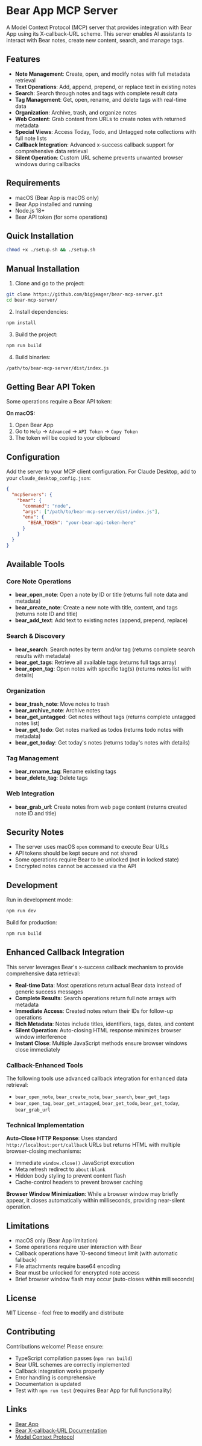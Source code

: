 # Bear App MCP Server

A Model Context Protocol (MCP) server that provides integration with Bear App using its X-callback-URL scheme. This server enables AI assistants to interact with Bear notes, create new content, search, and manage tags.

## Features

- **Note Management**: Create, open, and modify notes with full metadata retrieval
- **Text Operations**: Add, append, prepend, or replace text in existing notes
- **Search**: Search through notes and tags with complete result data
- **Tag Management**: Get, open, rename, and delete tags with real-time data
- **Organization**: Archive, trash, and organize notes
- **Web Content**: Grab content from URLs to create notes with returned metadata
- **Special Views**: Access Today, Todo, and Untagged note collections with full note lists
- **Callback Integration**: Advanced x-success callback support for comprehensive data retrieval
- **Silent Operation**: Custom URL scheme prevents unwanted browser windows during callbacks

## Requirements

- macOS (Bear App is macOS only)
- Bear App installed and running
- Node.js 18+ 
- Bear API token (for some operations)

## Quick Installation
```bash
chmod +x ./setup.sh && ./setup.sh
```

## Manual Installation

1. Clone and go to the project:
```bash
git clone https://github.com/bigjeager/bear-mcp-server.git
cd bear-mcp-server/
```
2. Install dependencies:
```bash
npm install
```
3. Build the project:
```bash
npm run build
```
4. Build binaries:
```bash
/path/to/bear-mcp-server/dist/index.js
```

## Getting Bear API Token

Some operations require a Bear API token:

**On macOS:**
1. Open Bear App
2. Go to `Help` → `Advanced` → `API Token` → `Copy Token`
3. The token will be copied to your clipboard

## Configuration

Add the server to your MCP client configuration. For Claude Desktop, add to your `claude_desktop_config.json`:

```json
{
  "mcpServers": {
    "bear": {
      "command": "node",
      "args": ["/path/to/bear-mcp-server/dist/index.js"],
      "env": {
        "BEAR_TOKEN": "your-bear-api-token-here"
      }
    }
  }
}
```

## Available Tools

### Core Note Operations

- **bear_open_note**: Open a note by ID or title (returns full note data and metadata)
- **bear_create_note**: Create a new note with title, content, and tags (returns note ID and title)
- **bear_add_text**: Add text to existing notes (append, prepend, replace)

### Search & Discovery

- **bear_search**: Search notes by term and/or tag (returns complete search results with metadata)
- **bear_get_tags**: Retrieve all available tags (returns full tags array)
- **bear_open_tag**: Open notes with specific tag(s) (returns notes list with details)

### Organization

- **bear_trash_note**: Move notes to trash
- **bear_archive_note**: Archive notes
- **bear_get_untagged**: Get notes without tags (returns complete untagged notes list)
- **bear_get_todo**: Get notes marked as todos (returns todo notes with metadata)
- **bear_get_today**: Get today's notes (returns today's notes with details)

### Tag Management

- **bear_rename_tag**: Rename existing tags
- **bear_delete_tag**: Delete tags

### Web Integration

- **bear_grab_url**: Create notes from web page content (returns created note ID and title)

## Security Notes

- The server uses macOS `open` command to execute Bear URLs
- API tokens should be kept secure and not shared
- Some operations require Bear to be unlocked (not in locked state)
- Encrypted notes cannot be accessed via the API

## Development

Run in development mode:
```bash
npm run dev
```

Build for production:
```bash
npm run build
```

## Enhanced Callback Integration

This server leverages Bear's x-success callback mechanism to provide comprehensive data retrieval:

- **Real-time Data**: Most operations return actual Bear data instead of generic success messages
- **Complete Results**: Search operations return full note arrays with metadata
- **Immediate Access**: Created notes return their IDs for follow-up operations
- **Rich Metadata**: Notes include titles, identifiers, tags, dates, and content
- **Silent Operation**: Auto-closing HTML response minimizes browser window interference
- **Instant Close**: Multiple JavaScript methods ensure browser windows close immediately

### Callback-Enhanced Tools

The following tools use advanced callback integration for enhanced data retrieval:
- `bear_open_note`, `bear_create_note`, `bear_search`, `bear_get_tags`
- `bear_open_tag`, `bear_get_untagged`, `bear_get_todo`, `bear_get_today`, `bear_grab_url`

### Technical Implementation

**Auto-Close HTTP Response**: Uses standard `http://localhost:port/callback` URLs but returns HTML with multiple browser-closing mechanisms:
- Immediate `window.close()` JavaScript execution
- Meta refresh redirect to `about:blank`
- Hidden body styling to prevent content flash
- Cache-control headers to prevent browser caching

**Browser Window Minimization**: While a browser window may briefly appear, it closes automatically within milliseconds, providing near-silent operation.

## Limitations

- macOS only (Bear App limitation)
- Some operations require user interaction with Bear
- Callback operations have 10-second timeout limit (with automatic fallback)
- File attachments require base64 encoding
- Bear must be unlocked for encrypted note access
- Brief browser window flash may occur (auto-closes within milliseconds)

## License

MIT License - feel free to modify and distribute

## Contributing

Contributions welcome! Please ensure:
- TypeScript compilation passes (`npm run build`)
- Bear URL schemes are correctly implemented
- Callback integration works properly
- Error handling is comprehensive
- Documentation is updated
- Test with `npm run test` (requires Bear App for full functionality)

## Links

- [Bear App](https://bear.app)
- [Bear X-callback-URL Documentation](https://bear.app/faq/x-callback-url-scheme-documentation/)
- [Model Context Protocol](https://modelcontextprotocol.io/)